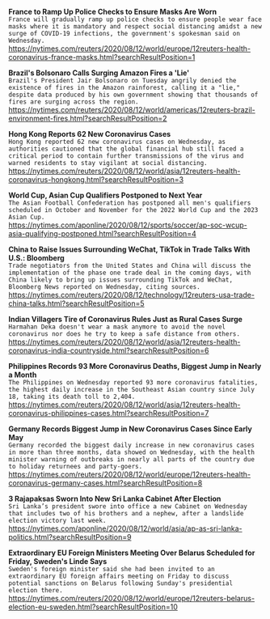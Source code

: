**France to Ramp Up Police Checks to Ensure Masks Are Worn**\
`France will gradually ramp up police checks to ensure people wear face masks where it is mandatory and respect social distancing amidst a new surge of COVID-19 infections, the government's spokesman said on Wednesday.`\
https://nytimes.com/reuters/2020/08/12/world/europe/12reuters-health-coronavirus-france-masks.html?searchResultPosition=1

**Brazil's Bolsonaro Calls Surging Amazon Fires a 'Lie'**\
`Brazil's President Jair Bolsonaro on Tuesday angrily denied the existence of fires in the Amazon rainforest, calling it a "lie," despite data produced by his own government showing that thousands of fires are surging across the region.`\
https://nytimes.com/reuters/2020/08/12/world/americas/12reuters-brazil-environment-fires.html?searchResultPosition=2

**Hong Kong Reports 62 New Coronavirus Cases**\
`Hong Kong reported 62 new coronavirus cases on Wednesday, as authorities cautioned that the global financial hub still faced a critical period to contain further transmissions of the virus and warned residents to stay vigilant at social distancing.`\
https://nytimes.com/reuters/2020/08/12/world/asia/12reuters-health-coronavirus-hongkong.html?searchResultPosition=3

**World Cup, Asian Cup Qualifiers Postponed to Next Year**\
`The Asian Football Confederation has postponed all men's qualifiers scheduled in October and November for the 2022 World Cup and the 2023 Asian Cup.`\
https://nytimes.com/aponline/2020/08/12/sports/soccer/ap-soc-wcup-asia-qualifying-postponed.html?searchResultPosition=4

**China to Raise Issues Surrounding WeChat, TikTok in Trade Talks With U.S.: Bloomberg**\
`Trade negotiators from the United States and China will discuss the implementation of the phase one trade deal in the coming days, with China likely to bring up issues surrounding TikTok and WeChat, Bloomberg News reported on Wednesday, citing sources.`\
https://nytimes.com/reuters/2020/08/12/technology/12reuters-usa-trade-china-talks.html?searchResultPosition=5

**Indian Villagers Tire of Coronavirus Rules Just as Rural Cases Surge**\
`Harmahan Deka doesn't wear a mask anymore to avoid the novel coronavirus nor does he try to keep a safe distance from others.`\
https://nytimes.com/reuters/2020/08/12/world/asia/12reuters-health-coronavirus-india-countryside.html?searchResultPosition=6

**Philippines Records 93 More Coronavirus Deaths, Biggest Jump in Nearly a Month**\
`The Philippines on Wednesday reported 93 more coronavirus fatalities, the highest daily increase in the Southeast Asian country since July 18, taking its death toll to 2,404.`\
https://nytimes.com/reuters/2020/08/12/world/asia/12reuters-health-coronavirus-philippines-cases.html?searchResultPosition=7

**Germany Records Biggest Jump in New Coronavirus Cases Since Early May**\
`Germany recorded the biggest daily increase in new coronavirus cases in more than three months, data showed on Wednesday, with the health minister warning of outbreaks in nearly all parts of the country due to holiday returnees and party-goers.`\
https://nytimes.com/reuters/2020/08/12/world/europe/12reuters-health-coronavirus-germany-cases.html?searchResultPosition=8

**3 Rajapaksas Sworn Into New Sri Lanka Cabinet After Election**\
`Sri Lanka’s president swore into office a new Cabinet on Wednesday that includes two of his brothers and a nephew, after a landslide election victory last week. `\
https://nytimes.com/aponline/2020/08/12/world/asia/ap-as-sri-lanka-politics.html?searchResultPosition=9

**Extraordinary EU Foreign Ministers Meeting Over Belarus Scheduled for Friday, Sweden's Linde Says**\
`Sweden's foreign minister said she had been invited to an extraordinary EU foreign affairs meeting on Friday to discuss potential sanctions on Belarus following Sunday's presidential election there. `\
https://nytimes.com/reuters/2020/08/12/world/europe/12reuters-belarus-election-eu-sweden.html?searchResultPosition=10

